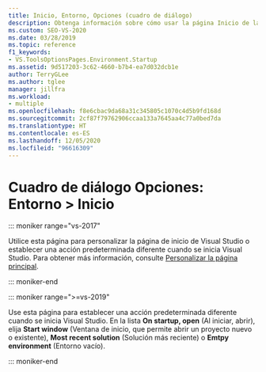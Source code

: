 ```yaml
---
title: Inicio, Entorno, Opciones (cuadro de diálogo)
description: Obtenga información sobre cómo usar la página Inicio de la sección Entorno para establecer otra acción predeterminada cuando se abra Visual Studio.
ms.custom: SEO-VS-2020
ms.date: 03/28/2019
ms.topic: reference
f1_keywords:
- VS.ToolsOptionsPages.Environment.Startup
ms.assetid: 9d517203-3c62-4660-b7b4-ea7d032dcb1e
author: TerryGLee
ms.author: tglee
manager: jillfra
ms.workload:
- multiple
ms.openlocfilehash: f8e6cbac9da68a31c345805c1070c4d5b9fd168d
ms.sourcegitcommit: 2cf87f79762906ccaa133a7645aa4c77a0bed7da
ms.translationtype: HT
ms.contentlocale: es-ES
ms.lasthandoff: 12/05/2020
ms.locfileid: "96616309"
---
```

# <a name="options-dialog-box-environment--startup"></a>Cuadro de diálogo Opciones: Entorno \> Inicio

::: moniker range="vs-2017"

Utilice esta página para personalizar la página de inicio de Visual Studio o establecer una acción predeterminada diferente cuando se inicia Visual Studio. Para obtener más información, consulte [Personalizar la página principal](../../ide/customizing-the-start-page-for-visual-studio.md).

::: moniker-end

::: moniker range=">=vs-2019"

Use esta página para establecer una acción predeterminada diferente cuando se inicia Visual Studio. En la lista **On startup, open** (Al iniciar, abrir), elija **Start window** (Ventana de inicio, que permite abrir un proyecto nuevo o existente), **Most recent solution** (Solución más reciente) o **Emtpy environment** (Entorno vacío).

::: moniker-end